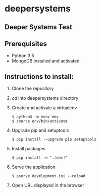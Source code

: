 # deepersystems
## Deeper Systems Test

## Prerequisites
* Python 3.5
* MongoDB installed and activated


## Instructions to install:
1. Clone the repository

1. _cd_ into deepersystems directory

1. Create and activate a virtualenv
 
    ```
    $ python3 -m venv env
    $ source env/bin/activate
    ```

1. Upgrade pip and setuptools

    ```
    $ pip install --upgrade pip setuptools
    ```

1. Install packages

    ```
    $ pip install -e ".[dev]"
    ```

1. Serve the application

    ```
    $ pserve development.ini --reload
    ```

1. Open URL displayed in the browser